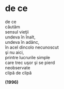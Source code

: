 # de ce

de ce  
căutăm  
sensul vieţii  
undeva în înalt,  
undeva în adânc,  
în acel dincolo necunoscut  
şi nu aici,  
printre lucrurile simple  
care trec uşor şi se pierd  
neobservate  
clipă de clipă  

**(1996)**